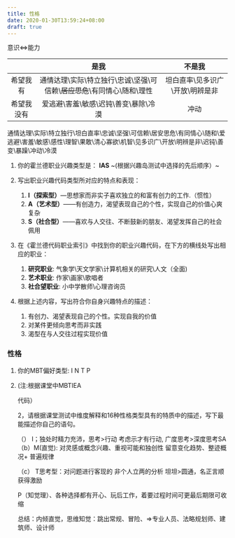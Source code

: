 ```yaml
---
title: 性格
date: 2020-01-30T13:59:24+08:00
draft: true
---
```




意识<=>能力

|            |                             是我                             |              不是我              |
| :--------: | :----------------------------------------------------------: | :------------------------------: |
|  希望我有  | 通情达理\实际\特立独行\忠诚\坚强\可信赖\\~~居应思危~~\有同情心\随和\理性 | 坦白直率\见多识广 \开放\明辨是非 |
| 希望我没有 |             爱逃避\害羞\敏感\迟钝\善变\暴除\冷漠             |               冲动               |

通情达理\实际\特立独行\坦白直率\忠诚\坚强\可信赖\居安思危\有同情心\随和\爱逃避\害羞\敏感\感性\理智\果敢\清心寡欲\机智\见多识广\开放\明辨是非\迟钝\善变\暴躁\冲动\冷漠





1. 你的霍兰德职业兴趣类型是： **IAS** ~(根据兴趣岛测试中选择的先后顺序）~

2. 写出职业兴趣代码类型所对应的特点和表现：
    1. **I（探索型）**—思想家而非实子喜欢独立的和富有创力的工作.（惯性）
    2. **A（艺术型）**——有创造力，渴望表现自己的个性，实现自己的价值心爽复杂
    3. **S（社合型）**——喜欢与人交往、不断鼓新的朋友、渴望发挥自己的社会佩用

3. 在《霍兰德代码职业索引》中找到你的职业兴趣代码，在下方的横线处写出相应的职业：
    1. **研究职业**: 气象学\天文学家\计算机相关的研究\人文（全面)
    2. **艺术职业**: 作家\画家\歌唱者
    3. **社合望职业**: 小中学散师\心理咨询员

4. 根据上述内容，写出符合你自身兴趣特点的描述：
    1. 有创力、渴望表现自己的个性。实现自我的价值
    2. 对某件更倾向思考而非实践  
    3. 渴型在与人交往过程实现价值

### 性格

1. 你的MBT偏好类型:  I N T P

2. (注:根据课堂中MBTIEA

    代码）

    2，请根据课堂测试中维度解释和16种性格类型具有的特质中的描述，写下最能描述你自己的语句。

    

    （） I；独处时精力充沛，思考>行动 考虑示才有行动, 广度思考>深度思考SA（b）M(直觉): 对灵感或概念兴趣、重视可能和独创性 留意变化趋势、整迹概况+ 普遍规律

    （c） T思考型：对问题进行客现的 非个人立两的分析 坦坦>圆通，名正言顺获得激励

    P（知觉理）、各种选择都有开心、玩后工作，着要过程时间可更最后期限可收缩

    总结：内倾直觉，思维知觉：跳出常规、冒险、=>专业人员、法略规划师、建筑师、设计师

    ​	